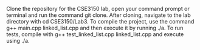 Clone the repository for the CSE3150 lab, open your command prompt or terminal and run the command git clone. After cloning, navigate to the lab directory with cd CSE3150/Lab3. To compile the project, use the command g++ main.cpp linked_list.cpp and then execute it by running ./a. To run tests, compile with g++ test_linked_list.cpp linked_list.cpp and execute using ./a.
